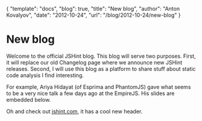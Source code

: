 {
  "template": "docs",
  "blog": true,
  "title": "New blog",
  "author": "Anton Kovalyov",
  "date": "2012-10-24",
  "url": "/blog/2012-10-24/new-blog"
}

# New blog

Welcome to the official JSHint blog. This blog will serve two purposes.
First, it will replace our old Changelog page where we announce new JSHint
releases. Second, I will use this blog as a platform to share stuff about
static code analysis I find interesting.

For example, Ariya Hidayat (of Esprima and PhantomJS) gave what seems to
be a very nice talk a few days ago at the EmpireJS. His slides are embedded
below.

<div id="ariya-empirejs">
</div>

<script>
(function () {
var st = document.createElement("script");
st.async = true;
st.className = "speakerdeck-embed";
st.src = "//speakerdeck.com/assets/embed.js";
st.setAttribute("data-id", "50857786ae6235000200483e");
st.setAttribute("data-ratio", "1.299492385786802");
document.getElementById("ariya-empirejs").appendChild(st);
})();
</script>

Oh and check out [jshint.com](http://jshint.com/), it has a cool new header.
